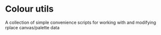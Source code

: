 # Colour utils

A collection of simple convenience scripts for working with and modifying rplace canvas/palette data
